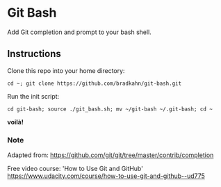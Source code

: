 # Git Bash

Add Git completion and prompt to your bash shell.

## Instructions

Clone this repo into your home directory:

`cd ~; git clone https://github.com/bradkahn/git-bash.git`

Run the init script:

`cd git-bash; source ./git_bash.sh; mv ~/git-bash ~/.git-bash; cd ~`

**voilà!**

### Note

Adapted from: https://github.com/git/git/tree/master/contrib/completion

Free video course: 'How to Use Git and GitHub' https://www.udacity.com/course/how-to-use-git-and-github--ud775
